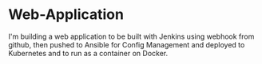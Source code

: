 # Web-Application
I'm building a web application to be built with Jenkins using webhook from github, then pushed to Ansible for Config Management and deployed to Kubernetes and to run as a container on Docker.
